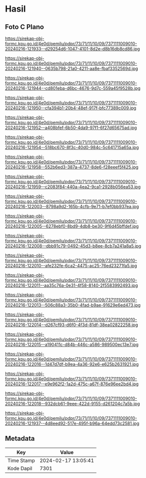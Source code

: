 # Hasil

## Foto C Plano

https://sirekap-obj-formc.kpu.go.id/4e0d/pemilu/pdpr/73/71/11/10/09/7371111009010-20240216-121933--d29254d6-1047-4101-8d2e-d8b16db8cd86.jpg

https://sirekap-obj-formc.kpu.go.id/4e0d/pemilu/pdpr/73/71/11/10/09/7371111009010-20240216-121940--0635b798-21a0-4211-aa8e-fbaf3352569d.jpg

https://sirekap-obj-formc.kpu.go.id/4e0d/pemilu/pdpr/73/71/11/10/09/7371111009010-20240216-121944--cd801eba-d6bc-4676-9d7c-559a45f9528b.jpg

https://sirekap-obj-formc.kpu.go.id/4e0d/pemilu/pdpr/73/71/11/10/09/7371111009010-20240216-121950--cfa394b1-20b4-48ef-917f-bfc77389c009.jpg

https://sirekap-obj-formc.kpu.go.id/4e0d/pemilu/pdpr/73/71/11/10/09/7371111009010-20240216-121952--a408bfef-6b50-4da9-97f1-6f27d65675ad.jpg

https://sirekap-obj-formc.kpu.go.id/4e0d/pemilu/pdpr/73/71/11/10/09/7371111009010-20240216-121954--518bc670-8f3c-40d0-984c-5c641715a65a.jpg

https://sirekap-obj-formc.kpu.go.id/4e0d/pemilu/pdpr/73/71/11/10/09/7371111009010-20240216-121958--552b6ed3-387a-4737-8de6-f28eeef5f425.jpg

https://sirekap-obj-formc.kpu.go.id/4e0d/pemilu/pdpr/73/71/11/10/09/7371111009010-20240216-121959--c2083f84-440a-4ea2-9ca1-2928b056ea53.jpg

https://sirekap-obj-formc.kpu.go.id/4e0d/pemilu/pdpr/73/71/11/10/09/7371111009010-20240216-122003--8798a9d2-165b-4cfb-9e71-b7ef0bb937ea.jpg

https://sirekap-obj-formc.kpu.go.id/4e0d/pemilu/pdpr/73/71/11/10/09/7371111009010-20240216-122005--6278ebf0-8bd9-4db8-be30-9f6d45bffdef.jpg

https://sirekap-obj-formc.kpu.go.id/4e0d/pemilu/pdpr/73/71/11/10/09/7371111009010-20240216-122008--dbb91c79-0492-45d3-b8ee-8cb7a241a8a5.jpg

https://sirekap-obj-formc.kpu.go.id/4e0d/pemilu/pdpr/73/71/11/10/09/7371111009010-20240216-122010--afe232fe-6ca2-4475-ac25-76ed23271fa5.jpg

https://sirekap-obj-formc.kpu.go.id/4e0d/pemilu/pdpr/73/71/11/10/09/7371111009010-20240216-122011--aa35c76a-0e31-4f58-8140-2f5583992493.jpg

https://sirekap-obj-formc.kpu.go.id/4e0d/pemilu/pdpr/73/71/11/10/09/7371111009010-20240216-122013--506c88a3-35b0-4fad-b9ae-91629e6ed473.jpg

https://sirekap-obj-formc.kpu.go.id/4e0d/pemilu/pdpr/73/71/11/10/09/7371111009010-20240216-122014--d267cf93-d6f0-4f3d-81df-38ea02822258.jpg

https://sirekap-obj-formc.kpu.go.id/4e0d/pemilu/pdpr/73/71/11/10/09/7371111009010-20240216-122015--a190411c-d84b-446c-a586-989500ec13e7.jpg

https://sirekap-obj-formc.kpu.go.id/4e0d/pemilu/pdpr/73/71/11/10/09/7371111009010-20240216-122016--1d47d7df-b9ea-4a36-92e6-e625b2631921.jpg

https://sirekap-obj-formc.kpu.go.id/4e0d/pemilu/pdpr/73/71/11/10/09/7371111009010-20240216-122017--e9e962f2-1a2d-475c-a67f-876e96ee2bd4.jpg

https://sirekap-obj-formc.kpu.go.id/4e0d/pemilu/pdpr/73/71/11/10/09/7371111009010-20240216-122018--932dcb61-9eee-422d-9155-d261204c7a5b.jpg

https://sirekap-obj-formc.kpu.go.id/4e0d/pemilu/pdpr/73/71/11/10/09/7371111009010-20240216-121937--4d8eed92-517e-495f-b96a-64edd73c2581.jpg


## Metadata

| Key        | Value               |
| ---------- | ------------------- |
| Time Stamp | 2024-02-17 13:05:41 |
| Kode Dapil | 7301                |



